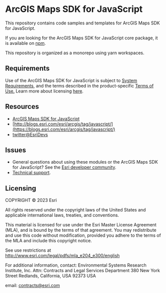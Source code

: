 # ArcGIS Maps SDK for JavaScript

This repository contains code samples and templates for ArcGIS Maps SDK for JavaScript.

If you are looking for the ArcGIS Maps SDK for JavaScript core package, it is available on [npm](https://www.npmjs.com/package/@arcgis/core).

This repository is organized as a monorepo using yarn workspaces.

## Requirements

Use of the ArcGIS Maps SDK for JavaScript is subject to [System Requirements](https://developers.arcgis.com/javascript/latest/system-requirements/), and the terms described in the product-specific [Terms of Use.](https://www.esri.com/en-us/legal/terms/product-specific-scope-of-use) Learn more about licensing [here](https://developers.arcgis.com/javascript/latest/licensing/).

## Resources

- [ArcGIS Maps SDK for JavaScript](https://developers.arcgis.com/javascript/)
- [http://blogs.esri.com/esri/arcgis/tag/javascript/](https://blogs.esri.com/esri/arcgis/tag/javascript/)
- [twitter@EsriDevs](https://twitter.com/EsriDevs)

## Issues

- General questions about using these modules or the ArcGIS Maps SDK for JavaScript? See the [Esri developer community](https://community.esri.com/t5/arcgis-api-for-javascript/ct-p/arcgis-api-for-javascript).
- [Technical support](https://support.esri.com/).

## Licensing

COPYRIGHT © 2023 Esri

All rights reserved under the copyright laws of the United States and applicable international laws, treaties, and conventions.

This material is licensed for use under the Esri Master License Agreement (MLA), and is bound by the terms of that agreement. You may redistribute and use this code without modification, provided you adhere to the terms of the MLA and include this copyright notice.

See use restrictions at http://www.esri.com/legal/pdfs/mla_e204_e300/english

For additional information, contact: Environmental Systems Research Institute, Inc. Attn: Contracts and Legal Services Department 380 New York Street Redlands, California, USA 92373 USA

email: contracts@esri.com